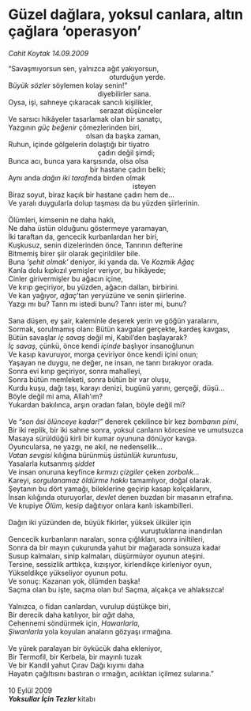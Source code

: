 # Güzel dağlara, yoksul canlara, altın çağlara ‘operasyon’

*Cahit Koytak 14.09.2009*

<div class="taraf_structure_2col_1zq">
<div class="margen_n">



 <p>“Savaşmıyorsun sen, yalnızca ağıt yakıyorsun, <br/>                                                    oturduğun yerde. <br/>B<i>üyük sözler</i> söylemen kolay senin!” <br/>                                              diyebilirler sana. <br/>Oysa, işi, sahneye çıkaracak sancılı kişilikler, <br/>                                               serazat düşünceler <br/>Ve sarsıcı hikâyeler tasarlamak olan bir sanatçı, <br/>Yazgının <i>güç beğenir</i> çömezlerinden biri, <br/>                                        olsan da başka zaman, <br/>Ruhun, içinde gölgelerin dolaştığı bir tiyatro <br/>                                              çadırı değil şimdi; <br/>Bunca acı, bunca yara karşısında, olsa olsa <br/>                                          bir hastane çadırı belki; <br/>Aynı anda <i>dağın iki tarafı</i>nda birden olmak <br/>                                                                isteyen <br/>Biraz soyut, biraz kaçık bir hastane çadırı hem de... <br/>Ve yaralı duygularla dolup taşması da bu yüzden şiirlerinin. <br/> <br/>Ölümleri, kimsenin ne daha haklı, <br/>Ne daha üstün olduğunu göstermeye yaramayan, <br/>İki taraftan da, gencecik kurbanlardan her biri, <br/>Kuşkusuz, senin dizelerinden önce, Tanrının defterine <br/>Bitmemiş birer şiir olarak geçirildiler bile. <br/>Buna <i>‘şehit olmak’</i> deniyor, iki yanda da. Ve <i>Kozmik Ağaç </i><br/>Kanla dolu kıpkızıl<i> </i>yemişler veriyor, bu hikâyede; <br/>Cinler girivermişler bu ağacın içine, <br/>Ve kırıp geçiriyor, bu yüzden, ağacın dalları, birbirini. <br/>Ve kan yağıyor, <i>ağaç</i>’tan yeryüzüne ve senin şiirlerine. <br/>Yazgı mı bu? Tanrı mı istedi bunu? Tanrı ister mi, bunu? <br/><br/>Sana düşen, ey şair, kaleminle deşerek yerin ve göğün yaralarını, <br/>Sormak, sorulmamış olanı: Bütün kavgalar gerçekte, kardeş kavgası, <br/>Bütün savaşlar <i>iç savaş </i>değil mi, Kabil’den başlayarak?<i> <br/>İç savaş</i>, çünkü, önce kendi <i>içinde</i> başlıyor insanoğlunun <br/>Ve kasıp kavuruyor, morga çeviriyor önce kendi içini onun; <br/>Yaşayan ne duygu, ne değer, ne insan, ne tanrı bırakıyor orada. <br/>Sonra evi kırıp geçiriyor, sonra mahalleyi, <br/>Sonra bütün memleketi, sonra bütün bir var oluşu, <br/>Kurdu kuşu, dağı taşı, karayı denizi, bugünü yarını, gerçeği, düşü… <br/>Böyle değil mi ama, Allah’ım? <br/>Yukardan bakılınca, arşın oradan falan, böyle değil mi? <br/><br/>Ve <i>“son âsi ölünceye kadar!”</i> denerek çekilince bir kez <i>bombanın pimi</i>, <br/>Bir iki replik, bir iki sahne sonra, yoksul canların körcesine ve umutsuzca <br/>Masaya sürüldüğü kirli bir kumar oyununa dönüyor kavga. <br/>Oyuncularsa, ne yazgı, ne akıl, ne nedensellik…<i> <br/>Vatan</i> <i>sevgisi</i> kılığına bürünmüş <i>üstünlük kuruntusu</i>, <br/>Yasalarla kutsanmış <i>şiddet</i> <br/>Ve insan onuruna keyfince <i>kırmızı çizgiler</i> çeken <i>zorbalık…</i> <br/>Kareyi, <i>sorgulanamaz öldürme hakkı</i> tamamlıyor, doğal olarak. <br/>Şeytanın bu dört yamağı, bileklerine geçirip kasap kolçaklarını, <br/>İnsan kılığında oturuyorlar, <i>devlet</i> denen buzdan bir masanın etrafına. <br/>Ve krupiye <i>Ölüm</i>, kesip dağıtıyor onlara kanlı iskambilleri. <br/><br/>Dağın iki yüzünden de, büyük fikirler, yüksek ülküler için <br/>                                                                    vuruştuklarına inandırılan <br/>Gencecik kurbanların naraları, sonra çığlıkları, sonra iniltileri, <br/>Sonra da bir mayın çukurunda yahut bir mağarada sonsuza kadar <br/>Susup kalmaları, sinip kalmaları, düşürmüyor oyunun ateşini. <br/>Tersine, sessizlik arttıkça, kızışıyor, kirlendikçe kirleniyor oyun, <br/>Yükseldikçe yükseliyor oyunun potu. <br/>Ve sonuç: Kazanan yok, ölümden başka! <br/>Saçma olan bu işte, saçma olan bu! Saçma, alçakça ve ahlaksızca! <br/><br/>Yalnızca, o fidan canlardan, vurulup düştükçe biri, <br/>Bir derecik daha katılıyor, bir <i>ağıt</i> daha, <br/>Cehennemi söndürmek için,<i> Hawarlarla</i>, <i><br/>Şiwanlarla</i> yola koyulan<i> </i>anaların gözyaşı ırmağına. <br/><br/>Ve yürek paralayan bir öykücük daha ekleniyor, <br/>Bir Termofil, bir Kerbela, bir mayınlı tuzak <br/>Ve bir Kandil yahut Çırav Dağı kıyımı daha <br/>Hayatın çağıltısını bastıran o ırmağın, acılıktan içilmez sularına.” <br/><br/>10 Eylül 2009<strong><i> <br/>Yoksullar İçin Tezler</i> </strong>kitabı</p>
<br/>
<br/>
<br/>



<br/>


<div id="taraf_not">
</div>

</div>


</div>
